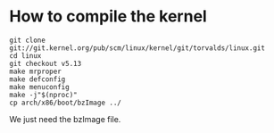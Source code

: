 # How to compile the kernel

```console
git clone git://git.kernel.org/pub/scm/linux/kernel/git/torvalds/linux.git
cd linux
git checkout v5.13
make mrproper
make defconfig
make menuconfig
make -j"$(nproc)"
cp arch/x86/boot/bzImage ../
```

We just need the bzImage file.

